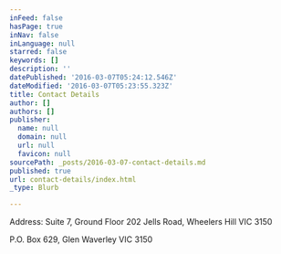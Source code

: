 ```yaml
---
inFeed: false
hasPage: true
inNav: false
inLanguage: null
starred: false
keywords: []
description: ''
datePublished: '2016-03-07T05:24:12.546Z'
dateModified: '2016-03-07T05:23:55.323Z'
title: Contact Details
author: []
authors: []
publisher:
  name: null
  domain: null
  url: null
  favicon: null
sourcePath: _posts/2016-03-07-contact-details.md
published: true
url: contact-details/index.html
_type: Blurb

---
```

Address: Suite 7, Ground Floor 202 Jells Road, Wheelers Hill VIC 3150

P.O. Box 629, Glen Waverley VIC 3150